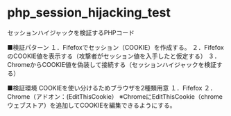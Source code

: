 # php_session_hijacking_test
セッションハイジャックを検証するPHPコード

■検証パターン
１．Fifefoxでセッション（COOKIE）を作成する。
２．FifefoxのCOOKIE値を表示する（攻撃者がセッション値を入手したと仮定する）
３．ChromeからCOOKIE値を偽装して接続する（セッションハイジャックを検証する）

■検証環境
COOKIEを使い分けるためブラウザを2種類用意
１．Fifefox
２．Chrome（アドオン：(EditThisCookie）
※ChromeにEditThisCookie（chrome ウェブストア）を追加してCOOKIEを編集できるようにする。
